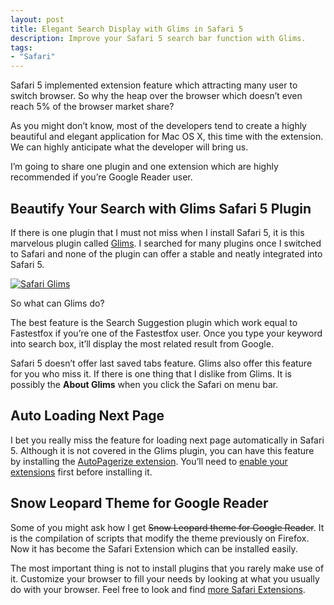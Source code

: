 ```yaml
---
layout: post
title: Elegant Search Display with Glims in Safari 5
description: Improve your Safari 5 search bar function with Glims.
tags:
- "Safari"
---
```

Safari 5 implemented extension feature which attracting many user to switch browser. So why the heap over the browser which doesn’t even reach 5% of the browser market share?

As you might don’t know, most of the developers tend to create a highly beautiful and elegant application for Mac OS X, this time with the extension. We can highly anticipate what the developer will bring us.

I’m going to share one plugin and one extension which are highly recommended if you’re Google Reader user.

<!--more-->

## Beautify Your Search with Glims Safari 5 Plugin

If there is one plugin that I must not miss when I install Safari 5, it is this marvelous plugin called [Glims][1]. I searched for many plugins once I switched to Safari and none of the plugin can offer a stable and neatly integrated into Safari 5.

[ ![Safari Glims][img1] ](http://images.sayzlim.net/2010/06/safari_glims.jpg "Safari Glims")

[img1]: http://images.sayzlim.net/2010/06/safari_glims.jpg "Safari Glims"

So what can Glims do?

The best feature is the Search Suggestion plugin which work equal to Fastestfox if you’re one of the Fastestfox user. Once you type your keyword into search box, it’ll display the most related result from Google.

Safari 5 doesn’t offer last saved tabs feature. Glims also offer this feature for you who miss it. If there is one thing that I dislike from Glims. It is possibly the **About Glims** when you click the Safari on menu bar.

## Auto Loading Next Page

I bet you really miss the feature for loading next page automatically in Safari 5. Although it is not covered in the Glims plugin, you can have this feature by installing the [AutoPagerize extension][2]. You’ll need to [enable your extensions][3] first before installing it.

## Snow Leopard Theme for Google Reader

Some of you might ask how I get <del>Snow Leopard theme for Google Reader</del>. It is the compilation of scripts that modify the theme previously on Firefox. Now it has become the Safari Extension which can be installed easily.

The most important thing is not to install plugins that you rarely make use of it. Customize your browser to fill your needs by looking at what you usually do with your browser. Feel free to look and find [more Safari Extensions][4].

[1]: http://machangout.com/ "Glims for Safari | www.MacHangout.com"
[2]: http://autopagerize.net/ "AutoPagerize"
[3]: http://safariextensions.tumblr.com/post/680219521/post-how-to-enable-extensions-06-09-10 "Safari Extensions — How to Enable Extensions in Safari 5.0.0"
[4]: http://safariextensions.tumblr.com/ "Safari Extensions - Tumblr"